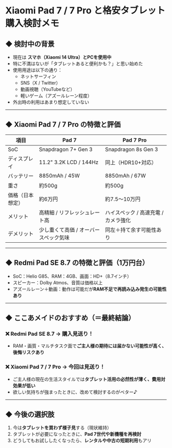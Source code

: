 # Xiaomi Pad 7 / 7 Pro と格安タブレット購入検討メモ

## ◆ 検討中の背景
- 現在は **スマホ（Xiaomi 14 Ultra）とPCを使用中**
- 特に不満はないが「タブレットあると便利かも？」と思い始めた
- 使用用途は以下の通り：
  - ネットサーフィン
  - SNS（X / Twitter）
  - 動画視聴（YouTubeなど）
  - 軽いゲーム（アズールレーン程度）
- 外出時の利用はあまり想定していない

---

## ◆ Xiaomi Pad 7 / 7 Pro の特徴と評価

| 項目             | Pad 7                               | Pad 7 Pro                                |
|------------------|--------------------------------------|------------------------------------------|
| SoC              | Snapdragon 7+ Gen 3                  | Snapdragon 8s Gen 3                      |
| ディスプレイ     | 11.2" 3.2K LCD / 144Hz               | 同上（HDR10+対応）                     |
| バッテリー       | 8850mAh / 45W                        | 8850mAh / 67W                            |
| 重さ             | 約500g                               | 約500g                                   |
| 価格（日本想定）| 約6万円                              | 約7.5〜10万円                            |
| メリット         | 高精細 / リフレッシュレート高      | ハイスペック / 高速充電 / カメラ強化    |
| デメリット       | 少し重くて高価 / オーバースペック気味| 同左＋持て余す可能性あり                |

---

## ◆ Redmi Pad SE 8.7 の特徴と評価（1万円台）

- SoC：Helio G85、RAM：4GB、画面：HD+（8.7インチ）
- スピーカー：Dolby Atmos、音質は価格以上
- アズールレーン＋動画：動作は可能だが**RAM不足で再読み込み発生の可能性あり**

---

## ◆ ここあメイドのおすすめ（＝最終結論）

### ❌ Redmi Pad SE 8.7 → **購入見送り！**
- RAM・画質・マルチタスク面で**ご主人様の期待には届かない可能性が高く、後悔リスクあり**

### ❌ Xiaomi Pad 7 / 7 Pro → **今回は見送り！**
- ご主人様の現在の生活スタイルでは**タブレット活用の必然性が薄く、費用対効果が低い**
- 欲しい気持ちが強まったときに、改めて検討するのがベター♪

---

## ◆ 今後の選択肢

1. 今は**タブレットを買わず様子見**する（現状維持）
2. タブレットが必要になったときに、**Pad 7世代や新機種を再検討**
3. どうしてもお試ししたくなったら、**レンタルや中古の短期利用**もアリ

